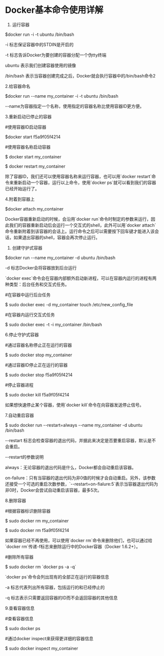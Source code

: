 # Docker基本命令使用详解

1. 运行容器

$docker run -i -t ubuntu /bin/bash

-i 标志保证容器中的STDIN是开启的

-t 标志告诉Docker为要创建的容器分配一个伪tty终端

ubuntu 表示我们创建容器使用的镜像

/bin/bash 表示当容器创建完成之后，Docker就会执行容器中的/bin/bash命令2

2.给容器命名

$docker run --name my\_container  -i -t ubuntu /bin/bash

--name为容器指定一个名称，使用指定的容器名称比使用容器ID更方便。

3.重新启动已停止的容器

\#使用容器ID启动容器

$docker start f5a9f05f4214

\#使用容器名称启动容器

$ docker start my\_container

$ docker restart my\_container

除了容器ID，我们还可以使用容器名称来运行容器，也可以用\`docker restart\`命令来重新启动一个容器，运行以上命令，使用\`docker ps\`就可以看到我们的容器已经开始运行了。

4.附着到容器上

$docker attach my\_container

Docker容器重新启动的时候，会沿用\`docker run\`命令时制定的参数来运行，因此我们的容器重新启动后会运行一个交互式的shell，此外可以用\`docker attach\`命令重新附着到该容器的会话上。运行命令之后可以需要按下回车键才能进入该会话，如果退出容器的shell，容器会再次停止运行。

1. 创建守护式容器

$docker run --name my\_container -d ubuntu /bin/bash

-d 标志Docker会将容器放到后台运行

\`docker exec\`命令会在容器内部额外启动新进程，可以在容器内运行的进程有两种类型：后台任务和交互式任务。

\#在容器中运行后台任务

$ sudo docker exec -d my\_container touch /etc/new\_config\_file

\#在容器内运行交互式任务

$ sudo docker exec -t -i my\_container /bin/bash

6.停止守护式容器

\#通过容器名称停止正在运行的容器

$ sudo docker stop my\_container

\#通过容器ID停止正在运行的容器

$ sudo docker stop f5a9f05f4214

\#停止容器进程

$ sudo docker kill f5a9f05f4214

如果想快速停止某个容器，使用\`docker kill\`命令在向容器发送停止信号。

7.自动重启容器

$ sudo docker run --restart=always --name my\_container -d ubuntu /bin/bash

--restart 标志会检查容器的退出代码，并据此来决定是否要重启容器，默认是不会重启。

--restart的参数说明

always：无论容器的退出代码是什么，Docker都会自动重启该容器。

on-failure：只有当容器的退出代码为非0值的时候才会自动重启。另外，该参数还接受一个可选的重启次数参数，\`--restart=on-fialure:5\`表示当容器退出代码为非0时，Docker会尝试自动重启该容器，最多5次。

8.删除容器

\#根据容器标识删除容器

$ sudo docker rm my\_container

$ sudo docker rm f5a9f05f4214

如果容器已经不再使用，可以使用\`docker rm\`命令来删除他们，也可以通过给\`docker rm\`传递-f标志来删除运行中的Docker容器（Docker 1.6.2+）。

\#删除所有容器

$ sudo docker rm \`docker ps -a -q\`

\`docker ps\`命令会列出现有的全部正在运行的容器信息

-a 标志代表列出所有容器，包括运行的和已经停止的

-q 标志表示只需要返回容器的ID而不会返回容器的其他信息

9.查看容器信息

\#查看容器信息

$ sudo docker ps

\#通过docker inspect来获得更详细的容器信息

$ sudo docker inspect my\_container

